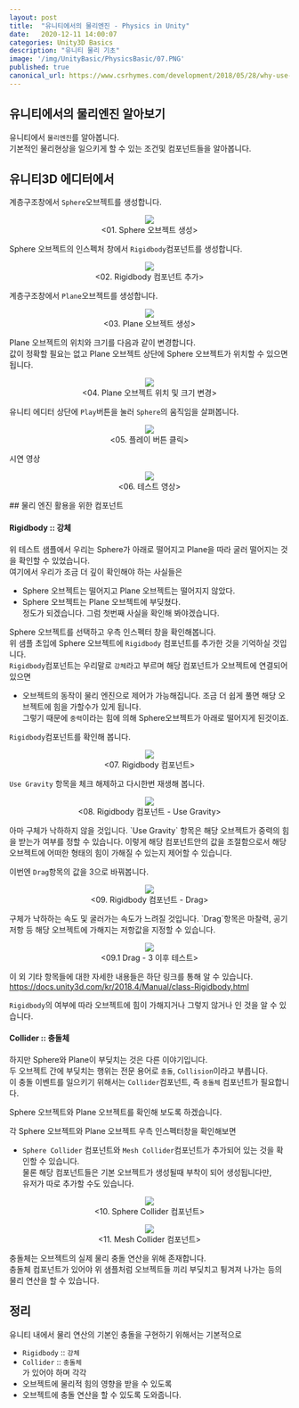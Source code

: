 ```yaml
---
layout: post
title:  "유니티에서의 물리엔진 - Physics in Unity"
date:   2020-12-11 14:00:07
categories: Unity3D Basics
description: "유니티 물리 기초"
image: '/img/UnityBasic/PhysicsBasic/07.PNG'
published: true
canonical_url: https://www.csrhymes.com/development/2018/05/28/why-use-a-static-site-generator.html
---
```


## 유니티에서의 물리엔진 알아보기
유니티에서 `물리엔진`를 알아봅니다.  
기본적인 물리현상을 일으키게 할 수 있는 조건및 컴포넌트들을 알아봅니다.  
  
## 유니티3D 에디터에서  

계층구조창에서 `Sphere`오브젝트를 생성합니다.
<p align="center"><img src="/img/UnityBasic/PhysicsBasic/01.PNG"><br/>
<01. Sphere 오브젝트 생성></p>  
  
Sphere 오브젝트의 인스펙처 창에서 `Rigidbody`컴포넌트를 생성합니다.
<p align="center"><img src="/img/UnityBasic/PhysicsBasic/02.PNG"><br/>
<02. Rigidbody 컴포넌트 추가></p>  
  
계층구조창에서 `Plane`오브젝트를 생성합니다.
<p align="center"><img src="/img/UnityBasic/PhysicsBasic/03.PNG"><br/>
<03. Plane 오브젝트 생성></p>  
  
Plane 오브젝트의 위치와 크기를 다음과 같이 변경합니다.  
값이 정확할 필요는 없고 Plane 오브젝트 상단에 Sphere 오브젝트가 위치할 수 있으면 됩니다.
<p align="center"><img src="/img/UnityBasic/PhysicsBasic/06.PNG"><br/>
<04. Plane 오브젝트 위치 및 크기 변경></p>  
  
유니티 에디터 상단에 `Play`버튼을 눌러 `Sphere`의 움직임을 살펴봅니다.
<p align="center"><img src="/img/UnityBasic/PhysicsBasic/07.PNG"><br/>
<05. 플레이 버튼 클릭></p>  
  
시연 영상
<p align="center"><img src="/img/UnityBasic/PhysicsBasic/12.PNG"><br/>
<06. 테스트 영상></p>  
## 물리 엔진 활용을 위한 컴포넌트  
  
#### Rigidbody :: 강체  
위 테스트 샘플에서 우리는 Sphere가 아래로 떨어지고 Plane을 따라 굴러 떨어지는 것을 확인할 수 있었습니다.  
여기에서 우리가 조금 더 깊이 확인해야 하는 사실들은  
  * Sphere 오브젝트는 떨어지고 Plane 오브젝트는 떨어지지 않았다.  
  * Sphere 오브젝트는 Plane 오브젝트에 부딪쳤다.  
정도가 되겠습니다. 그럼 첫번째 사실을 확인해 봐야겠습니다.  
  
Sphere 오브젝트를 선택하고 우측 인스펙터 창을 확인해봅니다.  
위 샘플 초입에 Sphere 오브젝트에 `Rigidbody` 컴포넌트를 추가한 것을 기억하실 것입니다.  
`Rigidbody`컴포넌트는 우리말로 `강체`라고 부르며 해당 컴포넌트가 오브젝트에 연결되어 있으면  
   * 오브젝트의 동작이 물리 엔진으로 제어가 가능해집니다. 
조금 더 쉽게 풀면 해당 오브젝트에 힘을 가할수가 있게 됩니다.  
그렇기 때문에 `중력`이라는 힘에 의해 Sphere오브젝트가 아래로 떨어지게 된것이죠.  
  
`Rigidbody`컴포넌트를 확인해 봅니다.  
<p align="center"><img src="/img/UnityBasic/PhysicsBasic/08.PNG"><br/>
<07. Rigidbody 컴포넌트></p>
  
`Use Gravity` 항목을 체크 해제하고 다시한번 재생해 봅니다.  
<p align="center"><img src="/img/UnityBasic/PhysicsBasic/09.PNG"><br/>
<08. Rigidbody 컴포넌트 - Use Gravity></p>  
아마 구체가 낙하하지 않을 것입니다.  
`Use Gravity` 항목은 해당 오브젝트가 중력의 힘을 받는가 여부를 정할 수 있습니다.  
이렇게 해당 컴포넌트안의 값을 조절함으로서 해당 오브젝트에 어떠한 형태의 힘이 가해질 수 있는지 제어할 수 있습니다.  
  
이번엔 `Drag`항목의 값을 3으로 바꿔봅니다.  
<p align="center"><img src="/img/UnityBasic/PhysicsBasic/09.PNG"><br/>
<09. Rigidbody 컴포넌트 - Drag></p> 
구체가 낙하하는 속도 및 굴러가는 속도가 느려질 것입니다.  
`Drag`항목은 마찰력, 공기저항 등 해당 오브젝트에 가해지는 저항값을 지정할 수 있습니다.  
   
    
  <p align="center"><img src="/img/UnityBasic/PhysicsBasic/13.PNG"><br/>
<09.1 Drag - 3 이후 테스트></p>
   
이 외 기타 항목들에 대한 자세한 내용들은 하단 링크를 통해 알 수 있습니다.  
https://docs.unity3d.com/kr/2018.4/Manual/class-Rigidbody.html  
  
`Rigidbody`의 여부에 따라 오브젝트에 힘이 가해지거나 그렇지 않거나 인 것을 알 수 있습니다.  
  
#### Collider :: 충돌체
하지만 Sphere와 Plane이 부딪치는 것은 다른 이야기입니다.  
두 오브젝트 간에 부딪치는 행위는 전문 용어로 `충돌`, `Collision`이라고 부릅니다.  
이 충돌 이벤트를 일으키기 위해서는 `Collider`컴포넌트, 즉 `충돌체` 컴포넌트가 필요합니다.  
  
Sphere 오브젝트와 Plane 오브젝트를 확인해 보도록 하겠습니다.  
  
각 Sphere 오브젝트와 Plane 오브젝트 우측 인스펙터창을 확인해보면 
  * `Sphere Collider` 컴포넌트와 `Mesh Collider`컴포넌트가 추가되어 있는 것을 확인할 수 있습니다.  
물론 해당 컴포넌트들은 기본 오브젝트가 생성될때 부착이 되어 생성됩니다만,  
유저가 따로 추가할 수도 있습니다.  
   
  <p align="center"><img src="/img/UnityBasic/PhysicsBasic/10.PNG"><br/>
<10. Sphere Collider 컴포넌트></p> 
  <p align="center"><img src="/img/UnityBasic/PhysicsBasic/11.PNG"><br/>
<11. Mesh Collider 컴포넌트></p> 
   
충돌체는 오브젝트의 실제 물리 충돌 연산을 위해 존재합니다.  
충돌체 컴포넌트가 있어야 위 샘플처럼 오브젝트들 끼리 부딪치고 튕겨져 나가는 등의 물리 연산을 할 수 있습니다.  
  
## 정리
유니티 내에서 물리 연산의 기본인 충돌을 구현하기 위해서는 기본적으로  
  * `Rigidbody` :: `강체`
  * `Collider` :: `충돌체`  
  가 있어야 하며 각각
  * 오브젝트에 물리적 힘의 영향을 받을 수 있도록
  * 오브젝트에 충돌 연산을 할 수 있도록
  도와줍니다.
  

